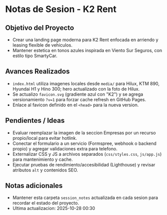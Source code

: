 ﻿# Notas de Sesion - K2 Rent

## Objetivo del Proyecto
- Crear una landing page moderna para K2 Rent enfocada en arriendo y leasing flexible de vehiculos.
- Mantener estetica en tonos azules inspirada en Viento Sur Seguros, con estilo tipo SmartyCar.

## Avances Realizados
- `index.html` utiliza imagenes locales desde `media/` para Hilux, KTM 890, Hyundai H1 y Hino 300; hero actualizado con la foto de Hilux.
- Se actualizo `favicon.svg` (gradiente azul con "K2") y se agrega versionamiento `?v=1` para forzar cache refresh en GitHub Pages.
- Enlace al favicon definido en el `<head>` para la nueva version.

## Pendientes / Ideas
- Evaluar reemplazar la imagen de la seccion Empresas por un recurso propio/local para evitar hotlink.
- Conectar el formulario a un servicio (Formspree, webhook o backend propio) y agregar validaciones extra para telefono.
- Externalizar CSS y JS a archivos separados (`css/styles.css`, `js/app.js`) para mantenimiento y cache.
- Ejecutar pruebas de rendimiento/accesibilidad (Lighthouse) y revisar atributos `alt` y contenidos SEO.

## Notas adicionales
- Mantener esta carpeta `session_notes` actualizada en cada sesion para recordar el estado del proyecto.
- Ultima actualizacion: 2025-10-28 00:30
